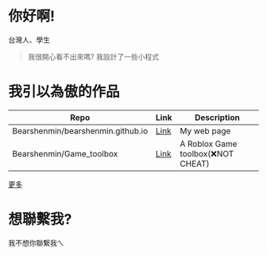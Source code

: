# 你好啊!
台灣人、學生
> 我很開心看不出來嗎?
> 我設計了一些小程式
# 我引以為傲的作品
| Repo | Link | Description |
| ------| ---------------| ------------|
| Bearshenmin/bearshenmin.github.io | [Link](https://github.com/Bearshenmin/bearshenmin.github.io) | My web page |
| Bearshenmin/Game_toolbox | [Link](https://github.com/Bearshenmin/Game_toolbox) | A Roblox Game toolbox(❌NOT CHEAT) |
[更多](https://github.com/Bearshenmin?tab=repositories)
# 想聯繫我?
我不想你聯繫我ㄟ
